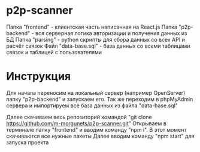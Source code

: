 # p2p-scanner

Папка "frontend" - клиентская часть написанная на React.js
Папка "p2p-backend" - вся серверная логика авторизации и получения данных из БД
Папка "parsing" - python скрипты для сбора данных со всех API и расчёт связок
Файл "data-base.sql" - база данных со всеми таблицами связок и таблицей с пользователями

# Инструкция

Для начала переносим на локальный сервер (например OpenServer) папку "p2p-backend" и запускаем его. Так же переходим в phpMyAdmin сервера и импортируем все база данных из файла "data-base.sql"

Далее скачиваем весь репозиторий командой "git clone https://github.com/m-morgunets/p2p-scanner.git"
Открываем в терминале папку "frontend" и вводим команду "npm i". В этот момент скачиваются все нужные пакеты
Далее вводим команду "npm start" для запуска проекта
